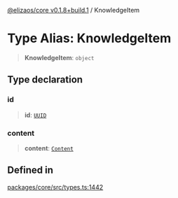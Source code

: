 [@elizaos/core v0.1.8+build.1](../index.md) / KnowledgeItem

# Type Alias: KnowledgeItem

> **KnowledgeItem**: `object`

## Type declaration

### id

> **id**: [`UUID`](UUID.md)

### content

> **content**: [`Content`](../interfaces/Content.md)

## Defined in

[packages/core/src/types.ts:1442](https://github.com/gaiaaiagent/GAIA/blob/main/packages/core/src/types.ts#L1442)
